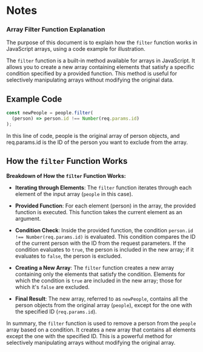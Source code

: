 # Notes

### Array Filter Function Explanation

The purpose of this document is to explain how the `filter` function works in JavaScript arrays, using a code example for illustration.

The `filter` function is a built-in method available for arrays in JavaScript. It allows you to create a new array containing elements that satisfy a specific condition specified by a provided function. This method is useful for selectively manipulating arrays without modifying the original data.

## Example Code

```javascript
const newPeople = people.filter(
  (person) => person.id !== Number(req.params.id)
);
```

In this line of code, people is the original array of person objects, and req.params.id is the ID of the person you want to exclude from the array.

## How the `filter` Function Works

**Breakdown of How the `filter` Function Works:**

- **Iterating through Elements**: The `filter` function iterates through each element of the input array (`people` in this case).

- **Provided Function**: For each element (person) in the array, the provided function is executed. This function takes the current element as an argument.

- **Condition Check**: Inside the provided function, the condition `person.id !== Number(req.params.id)` is evaluated. This condition compares the ID of the current person with the ID from the request parameters. If the condition evaluates to `true`, the person is included in the new array; if it evaluates to `false`, the person is excluded.

- **Creating a New Array**: The `filter` function creates a new array containing only the elements that satisfy the condition. Elements for which the condition is `true` are included in the new array; those for which it's `false` are excluded.

- **Final Result**: The new array, referred to as `newPeople`, contains all the person objects from the original array (`people`), except for the one with the specified ID (`req.params.id`).

In summary, the `filter` function is used to remove a person from the `people` array based on a condition. It creates a new array that contains all elements except the one with the specified ID. This is a powerful method for selectively manipulating arrays without modifying the original array.
